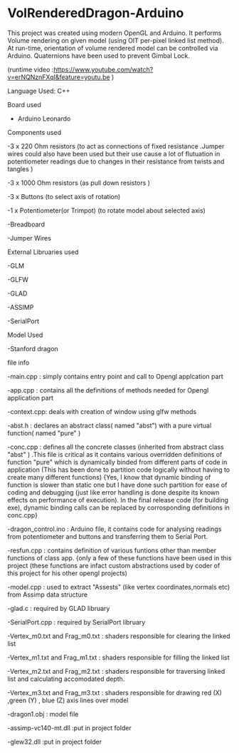 # VolRenderedDragon-Arduino
This project was created using modern OpenGL and Arduino. It performs Volume rendering on given model (using OIT per-pixel linked list method). At run-time, orientation of volume rendered model can be controlled via Arduino. Quaternions have been used to prevent Gimbal Lock.

(runtime video :https://www.youtube.com/watch?v=erNQNznFXqI&feature=youtu.be )


Language Used: C++
 

Board used

- Arduino Leonardo



Components used

-3 x 220 Ohm resistors (to act as connections of fixed resistance .Jumper wires could also have been used but their use cause a lot of flutuation in potentiometer readings due to changes in their resistance from twists and tangles )

-3 x 1000 Ohm resistors (as pull down resistors )

-3 x Buttons (to select axis of rotation)

-1 x Potentiometer(or Trimpot) (to rotate model about selected axis)

-Breadboard

-Jumper Wires




External Libruaries used

-GLM

-GLFW

-GLAD

-ASSIMP

-SerialPort


Model Used

-Stanford dragon



file info

-main.cpp : simply contains entry point and call to Opengl applcation part

-app.cpp : contains all the definitions of methods needed for Opengl application part

-context.cpp: deals with creation of window using glfw methods

-abst.h : declares an abstract class( named "abst") with a pure virtual function( named "pure" )

-conc.cpp : defines all the concrete classes (inherited from abstract class "abst" ) .This file is critical as it contains various overridden definitions of function "pure" which is dynamically binded from different parts of code in application (This has been done to partition code logically without having to create many different functions) {Yes, I know that dynamic binding of function is slower than static one but I have done such partition for ease of coding and debugging (just like error handling is done despite its known effects on performance of execution). In the final release code (for building exe), dynamic binding calls can be replaced by corrosponding definitions in conc.cpp}

-dragon_control.ino : Arduino file, it contains code for analysing readings from potentiometer and buttons and transferring them to  Serial Port.

-resfun.cpp : contains definition of various funtions other than member functions of class app. {only a few of these functions have been used in this project (these functions are infact custom abstractions used by coder of this project for his other opengl projects)

-model.cpp : used to extract "Assests" (like vertex coordinates,normals etc) from Assimp data structure




-glad.c : required by GLAD libruary


-SerialPort.cpp : required by SerialPort libruary


-Vertex_m0.txt and Frag_m0.txt : shaders responsible for clearing the linked list


-Vertex_m1.txt and Frag_m1.txt : shaders responsible for filling the linked list 


-Vertex_m2.txt and Frag_m2.txt : shaders responsible for traversing linked list and calculating accomodated depth.


-Vertex_m3.txt and Frag_m3.txt : shaders responsible for drawing red (X) ,green (Y) , blue (Z) axis lines over model


-dragon1.obj : model file


-assimp-vc140-mt.dll :put in project folder


-glew32.dll :put in project folder




